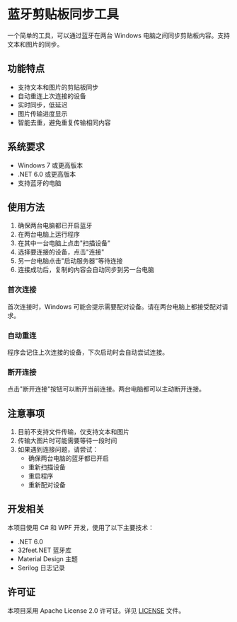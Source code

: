 # 蓝牙剪贴板同步工具

一个简单的工具，可以通过蓝牙在两台 Windows 电脑之间同步剪贴板内容。支持文本和图片的同步。

## 功能特点

- 支持文本和图片的剪贴板同步
- 自动重连上次连接的设备
- 实时同步，低延迟
- 图片传输进度显示
- 智能去重，避免重复传输相同内容

## 系统要求

- Windows 7 或更高版本
- .NET 6.0 或更高版本
- 支持蓝牙的电脑

## 使用方法

1. 确保两台电脑都已开启蓝牙
2. 在两台电脑上运行程序
3. 在其中一台电脑上点击"扫描设备"
4. 选择要连接的设备，点击"连接"
5. 另一台电脑点击"启动服务器"等待连接
6. 连接成功后，复制的内容会自动同步到另一台电脑

### 首次连接

首次连接时，Windows 可能会提示需要配对设备。请在两台电脑上都接受配对请求。

### 自动重连

程序会记住上次连接的设备，下次启动时会自动尝试连接。

### 断开连接

点击"断开连接"按钮可以断开当前连接。两台电脑都可以主动断开连接。

## 注意事项

1. 目前不支持文件传输，仅支持文本和图片
2. 传输大图片时可能需要等待一段时间
3. 如果遇到连接问题，请尝试：
   - 确保两台电脑的蓝牙都已开启
   - 重新扫描设备
   - 重启程序
   - 重新配对设备

## 开发相关

本项目使用 C# 和 WPF 开发，使用了以下主要技术：

- .NET 6.0
- 32feet.NET 蓝牙库
- Material Design 主题
- Serilog 日志记录

## 许可证

本项目采用 Apache License 2.0 许可证。详见 [LICENSE](LICENSE) 文件。 